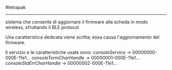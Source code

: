 #tetrapak 

---

sistema che consente di aggiornare il firmware alla scheda in modo wireless, sfruttando il BLE protocol

Una caratteristica dedicata viene scritta; essa causa l'aggiornamento del firmware.

Il servizio e le caratteristiche usate sono:
		_consoleService_                             ->           00000000-000E-11e1...
		_consoleTermCharHandle_             ->           00000001-000E-11e1...
		_consoleStdErrCharHandle_           ->           00000002-000E-11e1...
